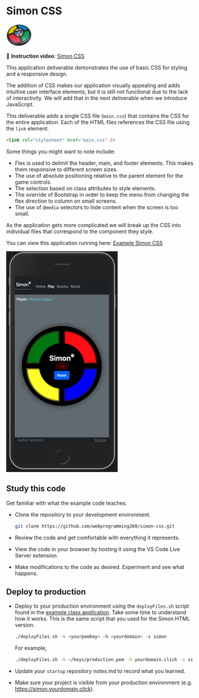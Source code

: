 # Simon CSS

![Simon](../simon.png)

🎥 **Instruction video**: [Simon CSS](https://youtu.be/N7DVKsvUJgM)

This application deliverable demonstrates the use of basic CSS for styling and a responsive design.

The addition of CSS makes our application visually appealing and adds intuitive user interface elements, but it is still not functional due to the lack of interactivity. We will add that in the next deliverable when we introduce JavaScript.

This deliverable adds a single CSS file (`main.css`) that contains the CSS for the entire application. Each of the HTML files references the CSS file using the `link` element.

```html
<link rel="stylesheet" href="main.css" />
```

Some things you might want to note include:

- Flex is used to delimit the header, main, and footer elements. This makes them responsive to different screen sizes.
- The use of absolute positioning relative to the parent element for the game controls.
- The selection based on class attributes to style elements.
- The override of Bootstrap in order to keep the menu from changing the flex direction to column on small screens.
- The use of `@media` selectors to hide content when the screen is too small.

As the application gets more complicated we will break up the CSS into individual files that correspond to the component they style.

You can view this application running here: [Example Simon CSS](https://simon-css.cs260.click)

![Simon CSS](simonCss.jpg)

## Study this code

Get familiar with what the example code teaches.

- Clone the repository to your development environment.

  ```sh
  git clone https://github.com/webprogramming260/simon-css.git
  ```

- Review the code and get comfortable with everything it represents.
- View the code in your browser by hosting it using the VS Code Live Server extension.
- Make modifications to the code as desired. Experiment and see what happens.

## Deploy to production

- Deploy to your production environment using the `deployFiles.sh` script found in the [example class application](https://github.com/webprogramming260/simon-css/blob/main/deployFiles.sh). Take some time to understand how it works. This is the same script that you used for the Simon HTML version.

  ```sh
  ./deployFiles.sh -k <yourpemkey> -h <yourdomain> -s simon
  ```

  For example,

  ```sh
  ./deployFiles.sh -k ~/keys/production.pem -h yourdomain.click -s simon
  ```

- Update your `startup` repository notes.md to record what you learned.
- Make sure your project is visible from your production environment (e.g. https://simon.yourdomain.click).
